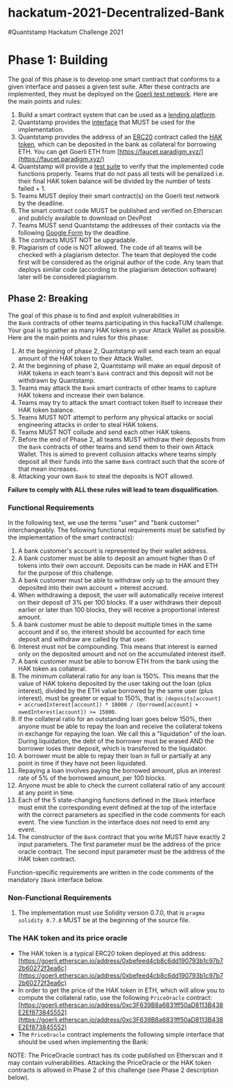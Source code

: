# hackatum-2021-Decentralized-Bank

#Quantstamp Hackatum Challenge 2021
# **Phase 1: Building**

The goal of this phase is to develop one smart contract that conforms to a given interface and passes a given test suite. After these contracts are implemented, they must be deployed on the [Goerli test network](https://goerli.net/). Here are the main points and rules:

1. Build a smart contract system that can be used as a [lending platform](https://en.wikipedia.org/wiki/Decentralized_finance).
2. Quantstamp provides the [interface](https://www.notion.so/Functional-Requirements-IBank-Interface-HAK-Token-and-Oracle-Addresses-ce22fe19a5a6461d90dabd89790e7657) that MUST be used for the implementation.
3. Quantstamp provides the address of an [ERC20](https://eips.ethereum.org/EIPS/eip-20) contract called the [HAK token](https://goerli.etherscan.io/address/0xbefeed4cb8c6dd190793b1c97b72b60272f3ea6c), which can be deposited in the bank as collateral for borrowing ETH. You can get Goerli ETH from [https://faucet.paradigm.xyz/](https://faucet.paradigm.xyz/)
4. Quantstamp will provide a [test suite](https://drive.google.com/file/d/15l9Vt_LuuDSiT8g8J0i2QPV6I4xP1fcM/view?usp=sharing) to verify that the implemented code functions properly. Teams that do not pass all tests will be penalized i.e. their final HAK token balance will be divided by the number of tests failed + 1.
5. Teams MUST deploy their smart contract(s) on the Goerli test network by the deadline.
6. The smart contract code MUST be published and verified on Etherscan and publicly available to download on DevPost
7. Teams MUST send Quantstamp the addresses of their contacts via the following [Google Form](https://forms.gle/K41zXcgV38CrA4ku8) by the deadline.
8. The contracts MUST NOT be upgradable.
9. Plagiarism of code is NOT allowed. The code of all teams will be checked with a plagiarism detector. The team that deployed the code first will be considered as the original author of the code. Any team that deploys similar code (according to the plagiarism detection software) later will be considered plagiarism.

## **Phase 2: Breaking**

The goal of this phase is to find and exploit vulnerabilities in the `Bank` contracts of other teams participating in this hackaTUM challenge. Your goal is to gather as many HAK tokens in your Attack Wallet as possible. Here are the main points and rules for this phase: 

1. At the beginning of phase 2, Quantstamp will send each team an equal amount of the HAK token to their Attack Wallet.
2. At the beginning of phase 2, Quantstamp will make an equal deposit of HAK tokens in each team's `Bank` contract and this deposit will not be withdrawn by Quantstamp.
3. Teams may attack the `Bank` smart contracts of other teams to capture HAK tokens and increase their own balance.
4. Teams may try to attack the smart contract token itself to increase their HAK token balance.
5. Teams MUST NOT attempt to perform any physical attacks or social engineering attacks in order to steal HAK tokens.
6. Teams MUST NOT collude and send each other HAK tokens.
7. Before the end of Phase 2, all teams MUST withdraw their deposits from the `Bank` contracts of other teams and send them to their own Attack Wallet. This is aimed to prevent collusion attacks where teams simply deposit all their funds into the same `Bank` contract such that the score of that mean increases.
8. Attacking your own `Bank` to steal the deposits is NOT allowed.

**Failure to comply with ALL these rules will lead to team disqualification.**


### **Functional Requirements**

In the following text, we use the terms "user" and "bank customer" interchangeably. The following functional requirements must be satisfied by the implementation of the smart contract(s):

1. A bank customer's account is represented by their wallet address.
2. A bank customer must be able to deposit an amount higher than 0 of tokens into their own account. Deposits can be made in HAK and ETH for the purpose of this challenge.
3. A bank customer must be able to withdraw only up to the amount they deposited into their own account + interest accrued.
4. When withdrawing a deposit, the user will automatically receive interest on their deposit of 3% per 100 blocks. If a user withdraws their deposit earlier or later than 100 blocks, they will receive a proportional interest amount.
5. A bank customer must be able to deposit multiple times in the same account and if so, the interest should be accounted for each time deposit and withdraw are called by that user.
6. Interest must not be compounding. This means that interest is earned only on the deposited amount and not on the accumulated interest itself.
7. A bank customer must be able to borrow ETH from the bank using the HAK token as collateral.
8. The minimum collateral ratio for any loan is 150%. This means that the value of HAK tokens deposited by the user taking out the loan (plus interest), divided by the ETH value borrowed by the same user (plus interest), must be greater or equal to 150%, that is: `(deposits[account] + accruedInterest[account]) * 10000 / (borrowed[account] + owedInterest[account]) >= 15000`.
9. If the collateral ratio for an outstanding loan goes below 150%, then anyone must be able to repay the loan and receive the collateral tokens in exchange for repaying the loan. We call this a "liquidation" of the loan. During liquidation, the debt of the borrower must be erased AND the borrower loses their deposit, which is transferred to the liquidator.
10. A borrower must be able to repay their loan in full or partially at any point in time if they have not been liquidated.
11. Repaying a loan involves paying the borrowed amount, plus an interest rate of 5% of the borrowed amount, per 100 blocks.
12. Anyone must be able to check the current collateral ratio of any account at any point in time.
13. Each of the 5 state-changing functions defined in the `IBank` interface must emit the corresponding event defined at the top of the interface with the correct parameters as specified in the code comments for each event. The view function in the interface does not need to emit any event.
14. The constructor of the `Bank` contract that you write MUST have exactly 2 input parameters. The first parameter must be the address of the price oracle contract. The second input parameter must be the address of the HAK token contract.

Function-specific requirements are written in the code comments of the mandatory `IBank` interface below.

### **Non-Functional Requirements**

1. The implementation must use Solidity version 0.7.0, that is `pragma solidity 0.7.0` MUST be at the beginning of the source file.

### **The HAK token and its price oracle**

- The HAK token is a typical ERC20 token deployed at this address: [https://goerli.etherscan.io/address/0xbefeed4cb8c6dd190793b1c97b72b60272f3ea6c](https://goerli.etherscan.io/address/0xbefeed4cb8c6dd190793b1c97b72b60272f3ea6c)
- In order to get the price of the HAK token in ETH, which will allow you to compute the collateral ratio, use the following `PriceOracle` contract: [https://goerli.etherscan.io/address/0xc3F639B8a6831ff50aD8113B438E2Ef873845552](https://goerli.etherscan.io/address/0xc3F639B8a6831ff50aD8113B438E2Ef873845552)
- The `PriceOracle` contract implements the following simple interface that should be used when implementing the Bank:

NOTE: The PriceOracle contract has its code published on Etherscan and it may contain vulnerabilities. Attacking the PriceOracle or the HAK token contracts is allowed in Phase 2 of this challenge (see Phase 2 description below).
